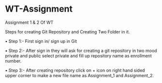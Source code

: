 # WT-Assignment
Assignment 1 &amp; 2 Of WT

Steps for creating Git Repository and Creating Two Folder in it.


• Step 1:- First sign in/ sign up in Git
 
• Step 2:- After sign in they will ask for creating a git repository in two mood private and public select private and fill up repository name as enrollment number.
 
• Step 3:- After creating repository click on + icon on right hand sided upper corner to make a new file name as Assignment_1 and Assignment_2.
 
 
